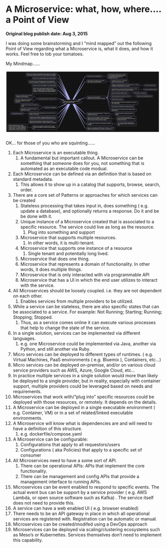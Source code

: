 # A Microservice: what, how, where.... a Point of View

__Original blog publish date: Aug 3, 2015__

I was doing some brainstorming and I “mind mapped” out the following Point of View regarding what a Microservice is, what it does, and how it works. Feel free to lob your tomatoes. 

My Mindmap......

![](../images/blog/what-how.jpeg)

OK... for those of you who are squinting......

1. Each Microservice is an executable thing.
    1. A fundamental but important callout. A Microservice can be something that someone does for you, not something that is automated as an executable code modual.
1. Each Microservice can be defined via an definition that is based on standard metadata.
    1. This allows it to show up in a catalog that supports, browse, search, order.
1. There are a core set of Patterns or approaches for which services can be created
    1. Stateless processing that takes input in, does something ( e.g. update a database), and optionally returns a response. Do it and be be done with it.
    1. Unique instance of a Microservice created that is associated to a specific resource. The service could live as long as the resource.
        1. Plug into something and support
    1. Microservice that supports multiple resources.
        1. In other words, it is multi-tenant.
    1. Microservice that supports one instance of a resource
        1. Single tenant and potentially long lived.
    1. Microservice that does one thing.
    1. Microservice that represents a domain of functionality. In other words, it does multiple things.
    1. Microservice that is only interacted with via programmable API
    1. Microservice that has a UI in which the end user utilizes to interact with the service.
1. All Microservices should be loosely coupled. i.e. they are not dependent on each other.
    1. Enables services from multiple providers to be utilized.
1. While a service can be stateless, there are also specific states that can be associated to a service. For example: Not Running; Starting; Running; Stopping; Stopped.
    1. Thus, as a service comes online it can execute various processes that help to change the state of the service.
1. In a single solution, services can be implemented via different languages.
    1. e.g. one Microservice could be implemented via Java, another via Python, and still another via Ruby.
1. Micro services can be deployed to different types of runtimes. ( e.g. Virtual Machines, PaaS environments ( e.g. Bluemix
), Containers, etc...)
1. Micro services can be deployed on-premise, and/or on various cloud service providers such as AWS, Azure, Google Cloud, etc...
1. In practice multiple services in a single solution would more than likely be deployed to a single provider, but in reality, especially with container support, multiple providers could be leveraged based on needs and requirements.
1. Microservices that work with/“plug into” specific resources could be deployed with those resources, or remotely. It depends on the details.
1. A Microservice can be deployed in a single executable environment ( e.g. Container, VM) or in a set of related/linked executable environments.
1.  A Microservice will know what is dependencies are and will need to have a definition of this structure.
    1. e.g. dockerfile/compose.yaml
1. A Microservice can be configurable:
    1. Configurations that apply to all requestors/users
    1. Configurations ( aka Policies) that apply to a specific set of consumer
1. All Microservices need to have a some sort of API.
    1. There can be operational APIs: APIs that implement the core functionality.
    1. There can be management and config APIs that provide a management interface to running APIs.
1. Microservices can be event enabled to respond to specific events. The actual event bus can be support by a service provider ( e.g. AWS Lambda, or open source software such as Kafka) . The service itself does not need to provide this.
1. A service can have a web enabled UI ( e.g. browser enabled)
1. There needs to be an API gateway in place in which all operational services are registered with. Registration can be automatic or manual.
1. Microservices can be created/modifed using a DevOps approach
1. Microservices can be deployed via scaling/clustering ecosystems such as Meso’s or Kubernettes. Services themselves don’t need to implement this capability.

